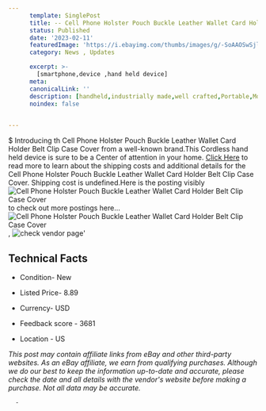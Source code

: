 ```yaml
---
      template: SinglePost
      title: -- Cell Phone Holster Pouch Buckle Leather Wallet Card Holder Belt Clip Case Cover
      status: Published
      date: '2023-02-11'
      featuredImage: 'https://i.ebayimg.com/thumbs/images/g/-SoAAOSwSjljYjcB/s-l225.jpg'
      category: News , Updates

      excerpt: >-
        [smartphone,device ,hand held device]
      meta:
      canonicalLink: ''
      description: [handheld,industrially made,well crafted,Portable,Mobile,Compact,Convenient,Lightweight,Maneuverable,Man-portable,Miniature,Carriable,Hand-held,Light,Holdable,Transportable,Mobile device,Pocket-sized,On-the-go,Wireless,Cordless,Compact size,Convenient size, smartphone,device ,hand held device]
      noindex: false
      

---
```

$
      Introducing th Cell Phone Holster Pouch Buckle Leather Wallet Card Holder Belt Clip Case Cover from a well-known brand.This Cordless hand held device is sure to be a Center of attention  in your home. [Click Here](https://www.ebay.com/itm/185642484675?hash=item2b392783c3%3Ag%3A-SoAAOSwSjljYjcB&mkevt=1&mkcid=1&mkrid=711-53200-19255-0&campid=%253CePNCampaignId%253E&customid=%253CreferenceId%253E&toolid=10049) to read more to learn about the shipping costs and additional details for the Cell Phone Holster Pouch Buckle Leather Wallet Card Holder Belt Clip Case Cover. Shipping cost is undefined.Here is the posting visibly ![Cell Phone Holster Pouch Buckle Leather Wallet Card Holder Belt Clip Case Cover](https://i.ebayimg.com/thumbs/images/g/-SoAAOSwSjljYjcB/s-l225.jpg) to check out more postings here... ![Cell Phone Holster Pouch Buckle Leather Wallet Card Holder Belt Clip Case Cover](https://i.ebayimg.com/images/g/-SoAAOSwSjljYjcB/s-l1600.jpg), ![check vendor page](https://origin-galleryplus.ebayimg.com/ws/web/185642484675_2_0_1/225x225.jpg,https://origin-galleryplus.ebayimg.com/ws/web/185642484675_3_0_1/225x225.jpg,https://origin-galleryplus.ebayimg.com/ws/web/185642484675_4_0_1/225x225.jpg,https://origin-galleryplus.ebayimg.com/ws/web/185642484675_5_0_1/225x225.jpg,https://origin-galleryplus.ebayimg.com/ws/web/185642484675_6_0_1/225x225.jpg,https://origin-galleryplus.ebayimg.com/ws/web/185642484675_7_0_1/225x225.jpg)'

      

 ## Technical Facts 



     
      

 - Condition- New 


      

 - Listed Price- 8.89 


      

 - Currency- USD 


      

 - Feedback score - 3681 


      

 - Location - US 


      
      

 *_This post may contain affiliate links from eBay and other third-party websites. As an eBay affiliate, we earn from qualifying purchases. Although we do our best to keep the information up-to-date and accurate, please check the date and all details with the vendor's website before making a purchase. Not all data may be accurate._*




      -
